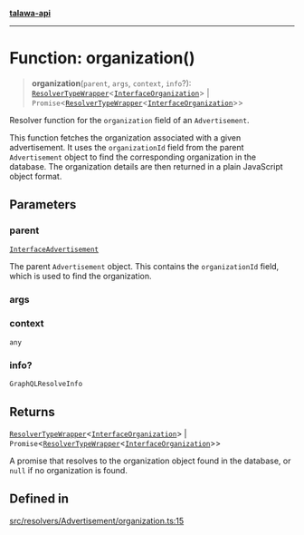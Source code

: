 [**talawa-api**](../../../../README.md)

***

# Function: organization()

> **organization**(`parent`, `args`, `context`, `info`?): [`ResolverTypeWrapper`](../../../../types/generatedGraphQLTypes/type-aliases/ResolverTypeWrapper.md)\<[`InterfaceOrganization`](../../../../models/Organization/interfaces/InterfaceOrganization.md)\> \| `Promise`\<[`ResolverTypeWrapper`](../../../../types/generatedGraphQLTypes/type-aliases/ResolverTypeWrapper.md)\<[`InterfaceOrganization`](../../../../models/Organization/interfaces/InterfaceOrganization.md)\>\>

Resolver function for the `organization` field of an `Advertisement`.

This function fetches the organization associated with a given advertisement.
It uses the `organizationId` field from the parent `Advertisement` object to find the corresponding organization in the database.
The organization details are then returned in a plain JavaScript object format.

## Parameters

### parent

[`InterfaceAdvertisement`](../../../../models/Advertisement/interfaces/InterfaceAdvertisement.md)

The parent `Advertisement` object. This contains the `organizationId` field, which is used to find the organization.

### args

### context

`any`

### info?

`GraphQLResolveInfo`

## Returns

[`ResolverTypeWrapper`](../../../../types/generatedGraphQLTypes/type-aliases/ResolverTypeWrapper.md)\<[`InterfaceOrganization`](../../../../models/Organization/interfaces/InterfaceOrganization.md)\> \| `Promise`\<[`ResolverTypeWrapper`](../../../../types/generatedGraphQLTypes/type-aliases/ResolverTypeWrapper.md)\<[`InterfaceOrganization`](../../../../models/Organization/interfaces/InterfaceOrganization.md)\>\>

A promise that resolves to the organization object found in the database, or `null` if no organization is found.

## Defined in

[src/resolvers/Advertisement/organization.ts:15](https://github.com/Suyash878/talawa-api/blob/095e6964ce2a06c1c30d1acf81b6162203f1db91/src/resolvers/Advertisement/organization.ts#L15)
